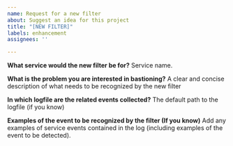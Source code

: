 ```yaml
---
name: Request for a new filter
about: Suggest an idea for this project
title: "[NEW FILTER]"
labels: enhancement
assignees: ''

---
```


**What service would the new filter be for?**
Service name.

**What is the problem you are interested in bastioning?**
A clear and concise description of what needs to be recognized by the new filter

**In which logfile are the related events collected?**
The default path to the logfile (if you know)

**Examples of the event to be recognized by the filter (If you know)**
Add any examples of service events contained in the log (including examples of the event to be detected).

